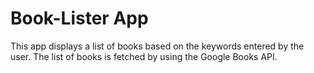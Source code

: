 # Book-Lister App
This app displays a list of books based on the keywords entered by the user.
The list of books is fetched by using the Google Books API.
